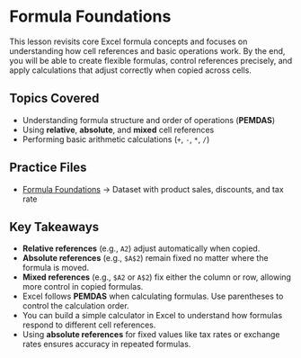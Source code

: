 # Formula Foundations  

This lesson revisits core Excel formula concepts and focuses on understanding how cell references and basic operations work. By the end, you will be able to create flexible formulas, control references precisely, and apply calculations that adjust correctly when copied across cells.  

## Topics Covered  
- Understanding formula structure and order of operations (**PEMDAS**)  
- Using **relative**, **absolute**, and **mixed** cell references  
- Performing basic arithmetic calculations (`+`, `-`, `*`, `/`)  

## Practice Files  
- [Formula Foundations](./Formula_foundations.xlsx) → Dataset with product sales, discounts, and tax rate

## Key Takeaways  
- **Relative references** (e.g., `A2`) adjust automatically when copied.  
- **Absolute references** (e.g., `$A$2`) remain fixed no matter where the formula is moved.  
- **Mixed references** (e.g., `$A2` or `A$2`) fix either the column or row, allowing more control in copied formulas.  
- Excel follows **PEMDAS** when calculating formulas. Use parentheses to control the calculation order.  
- You can build a simple calculator in Excel to understand how formulas respond to different cell references.  
- Using **absolute references** for fixed values like tax rates or exchange rates ensures accuracy in repeated formulas.  
